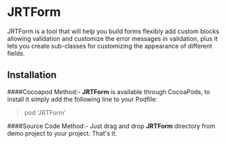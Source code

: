 # JRTForm
JRTForm is a tool that will help you build forms flexibly add custom blocks allowing validation and customize the error messages in validation, plus it lets you create sub-classes for customizing the appearance of different fields.

Installation
-------------

####Cocoapod Method:-
**JRTForm** is available through CocoaPods, to install it simply add the following line to your Podfile:

>pod 'JRTForm'

####Source Code Method:-
Just drag and drop **JRTForm** directory from demo project to your project. That's it.

